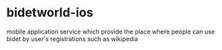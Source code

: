 # bidetworld-ios
mobile application service which provide the place where people can use bidet by user's registrations such as wikipedia
